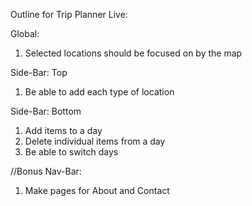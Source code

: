 Outline for Trip Planner Live:

Global:
1. Selected locations should be focused on by the map

Side-Bar: Top
1. Be able to add each type of location

Side-Bar: Bottom
1. Add items to a day
2. Delete individual items from a day
3. Be able to switch days



//Bonus
Nav-Bar:
1. Make pages for About and Contact